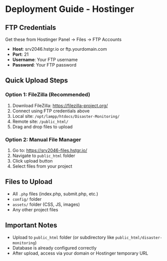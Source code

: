 # Deployment Guide - Hostinger

## FTP Credentials
Get these from Hostinger Panel → Files → FTP Accounts

- **Host**: srv2046.hstgr.io or ftp.yourdomain.com
- **Port**: 21
- **Username**: Your FTP username
- **Password**: Your FTP password

## Quick Upload Steps

### Option 1: FileZilla (Recommended)
1. Download FileZilla: https://filezilla-project.org/
2. Connect using FTP credentials above
3. Local site: `/opt/lampp/htdocs/Disaster-Monitoring/`
4. Remote site: `/public_html/`
5. Drag and drop files to upload

### Option 2: Manual File Manager
1. Go to: https://srv2046-files.hstgr.io/
2. Navigate to `public_html` folder
3. Click upload button
4. Select files from your project

## Files to Upload
- All `.php` files (index.php, submit.php, etc.)
- `config/` folder
- `assets/` folder (CSS, JS, images)
- Any other project files

## Important Notes
- Upload to `public_html` folder (or subdirectory like `public_html/disaster-monitoring`)
- Database is already configured correctly
- After upload, access via your domain or Hostinger temporary URL
